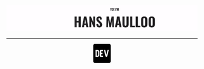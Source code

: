 <div style="text-align: center">
<img src="https://github.com/kouul/kouul/blob/master/hans.gif">
<hr />
<img src="https://github.com/kouul/kouul/blob/master/icons/devto.svg" height="50px" width="50px">
</div>